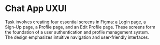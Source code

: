 # Chat App UXUI 
Task  involves creating four essential screens in Figma: a Login page, a Sign-Up page, a Profile page, and an Edit Profile page. These screens form the foundation of a user authentication and profile management system. The design emphasizes intuitive navigation and user-friendly interfaces.
